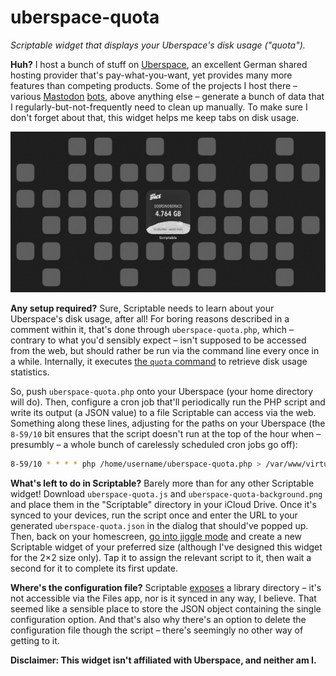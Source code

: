 # uberspace-quota

*Scriptable widget that displays your Uberspace's disk usage ("quota").*

**Huh?**
I host a bunch of stuff on [Uberspace](https://uberspace.de/en/), an excellent German shared hosting provider that's pay-what-you-want, yet provides many more features than competing products. Some of the projects I host there – various [Mastodon](https://botsin.space/@aerialbot) [bots](https://botsin.space/@sundryautomata), above anything else – generate a bunch of data that I regularly-but-not-frequently need to clean up manually. To make sure I don't forget about that, this widget helps me keep tabs on disk usage.

![](demo.jpg)


**Any setup required?**
Sure, Scriptable needs to learn about your Uberspace's disk usage, after all! For boring reasons described in a comment within it, that's done through `uberspace-quota.php`, which – contrary to what you'd sensibly expect – isn't supposed to be accessed from the web, but should rather be run via the command line every once in a while. Internally, it executes [the `quota` command](https://manual.uberspace.de/basics-resources/) to retrieve disk usage statistics.

So, push `uberspace-quota.php` onto your Uberspace (your home directory will do). Then, configure a cron job that'll periodically run the PHP script and write its output (a JSON value) to a file Scriptable can access via the web. Something along these lines, adjusting for the paths on your Uberspace (the `8-59/10` bit ensures that the script doesn't run at the top of the hour when – presumbly – a whole bunch of carelessly scheduled cron jobs go off):

```sh
8-59/10 * * * * php /home/username/uberspace-quota.php > /var/www/virtual/username/domain.com/path/to/uberspace-quota.json
```

**What's left to do in Scriptable?**
Barely more than for any other Scriptable widget! Download `uberspace-quota.js` and `uberspace-quota-background.png` and place them in the "Scriptable" directory in your iCloud Drive. Once it's synced to your devices, run the script once and enter the URL to your generated `uberspace-quota.json` in the dialog that should've popped up. Then, back on your homescreen, [go into jiggle mode](https://www.youtube.com/watch?v=pAOjDXdiUzM) and create a new Scriptable widget of your preferred size (although I've designed this widget for the 2×2 size only). Tap it to assign the relevant script to it, then wait a second for it to complete its first update.

**Where's the configuration file?**
Scriptable [exposes](https://docs.scriptable.app/filemanager/#-librarydirectory) a library directory – it's not accessible via the Files app, nor is it synced in any way, I believe. That seemed like a sensible place to store the JSON object containing the single configuration option. And that's also why there's an option to delete the configuration file though the script – there's seemingly no other way of getting to it.

**Disclaimer: This widget isn't affiliated with Uberspace, and neither am I.**
